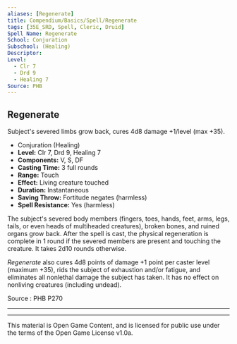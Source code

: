 ```yaml
---
aliases: [Regenerate]
title: Compendium/Basics/Spell/Regenerate
tags: [35E_SRD, Spell, Cleric, Druid]
Spell Name: Regenerate
School: Conjuration
Subschool: (Healing)
Descriptor: 
Level:
  - Clr 7
  - Drd 9
  - Healing 7
Source: PHB
---
```



## Regenerate

Subject's severed limbs grow back, cures 4d8 damage +1/level (max +35).

*   Conjuration (Healing)
*   **Level:** Clr 7, Drd 9, Healing 7
*   **Components:** V, S, DF
*   **Casting Time:** 3 full rounds
*   **Range:** Touch
*   **Effect:** Living creature touched
*   **Duration:** Instantaneous
*   **Saving Throw:** Fortitude negates (harmless)
*   **Spell Resistance:** Yes (harmless)

<p>The subject's severed body members (fingers, toes, hands, feet, arms, legs, tails, or even heads of multiheaded creatures), broken bones, and ruined organs grow back. After the spell is cast, the physical regeneration is complete in 1 round if the severed members are present and touching the creature. It takes 2d10 rounds otherwise.</p><p><i>Regenerate</i> also cures 4d8 points of damage +1 point per caster level (maximum +35), rids the subject of exhaustion and/or fatigue, and eliminates all nonlethal damage the subject has taken. It has no effect on nonliving creatures (including undead).</p>

Source : PHB P270

---

---

This material is Open Game Content, and is licensed for public use under
the terms of the Open Game License v1.0a.
